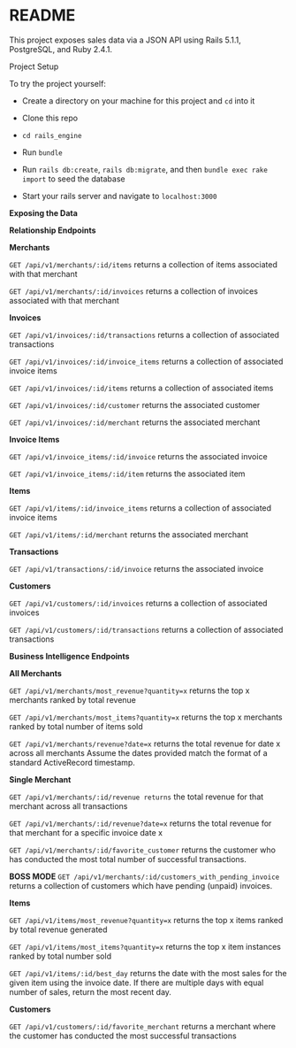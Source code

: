 # README

This project exposes sales data via a JSON API using Rails 5.1.1, PostgreSQL, and Ruby 2.4.1.

Project Setup

To try the project yourself:

  * Create a directory on your machine for this project and `cd` into it

  * Clone this repo
  
  * `cd rails_engine`

  * Run `bundle`

  * Run `rails db:create`, `rails db:migrate`, and then `bundle exec rake import` to seed the database

  * Start your rails server and navigate to `localhost:3000`


**Exposing the Data**

**Relationship Endpoints**

**Merchants**

`GET /api/v1/merchants/:id/items` returns a collection of items associated with that merchant

`GET /api/v1/merchants/:id/invoices` returns a collection of invoices associated with that merchant

**Invoices**

`GET /api/v1/invoices/:id/transactions` returns a collection of associated transactions

`GET /api/v1/invoices/:id/invoice_items` returns a collection of associated invoice items

`GET /api/v1/invoices/:id/items` returns a collection of associated items

`GET /api/v1/invoices/:id/customer` returns the associated customer

`GET /api/v1/invoices/:id/merchant` returns the associated merchant

**Invoice Items**

`GET /api/v1/invoice_items/:id/invoice` returns the associated invoice

`GET /api/v1/invoice_items/:id/item` returns the associated item

**Items**

`GET /api/v1/items/:id/invoice_items` returns a collection of associated invoice items

`GET /api/v1/items/:id/merchant` returns the associated merchant

**Transactions**

`GET /api/v1/transactions/:id/invoice` returns the associated invoice

**Customers**

`GET /api/v1/customers/:id/invoices` returns a collection of associated invoices

`GET /api/v1/customers/:id/transactions` returns a collection of associated transactions

**Business Intelligence Endpoints**

**All Merchants**

`GET /api/v1/merchants/most_revenue?quantity=x` returns the top x merchants ranked by total revenue

`GET /api/v1/merchants/most_items?quantity=x` returns the top x merchants ranked by total number of items sold

`GET /api/v1/merchants/revenue?date=x` returns the total revenue for date x across all merchants
Assume the dates provided match the format of a standard ActiveRecord timestamp.

**Single Merchant**

`GET /api/v1/merchants/:id/revenue returns` the total revenue for that merchant across all transactions

`GET /api/v1/merchants/:id/revenue?date=x` returns the total revenue for that merchant for a specific invoice date x

`GET /api/v1/merchants/:id/favorite_customer` returns the customer who has conducted the most total number of successful transactions.

**BOSS MODE**
`GET /api/v1/merchants/:id/customers_with_pending_invoice` returns a collection of customers which have pending (unpaid) invoices.

**Items**

`GET /api/v1/items/most_revenue?quantity=x` returns the top x items ranked by total revenue generated

`GET /api/v1/items/most_items?quantity=x` returns the top x item instances ranked by total number sold

`GET /api/v1/items/:id/best_day` returns the date with the most sales for the given item using the invoice date. If there are multiple days with equal number of sales, return the most recent day.

**Customers**

`GET /api/v1/customers/:id/favorite_merchant` returns a merchant where the customer has conducted the most successful transactions
